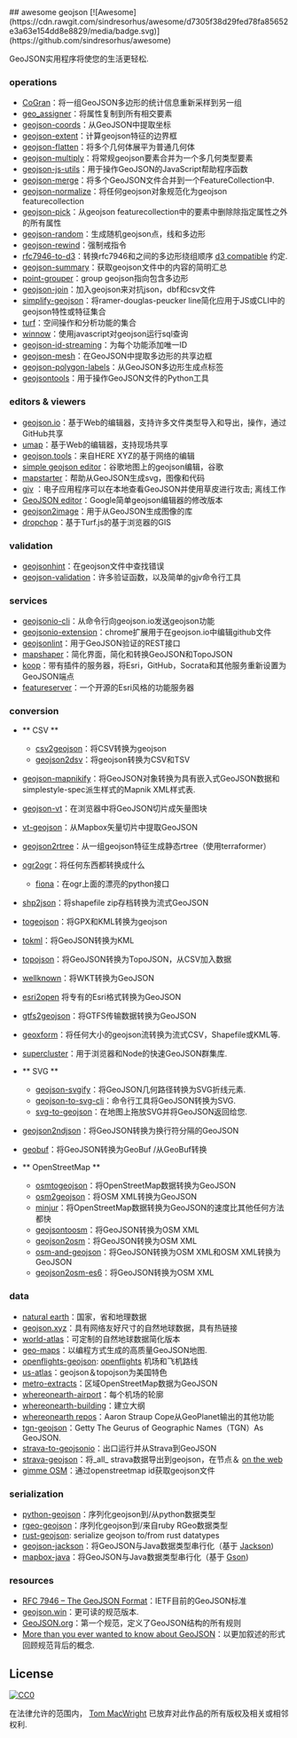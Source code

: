 <div class="github-widget" data-repo="tmcw/awesome-geojson"></div>
<script async src="https://pagead2.googlesyndication.com/pagead/js/adsbygoogle.js"></script><ins class="adsbygoogle" style="display:block" data-ad-client="ca-pub-6890694312814945" data-ad-slot="5473692530" data-ad-format="auto"  data-full-width-responsive="true"></ins><script>(adsbygoogle = window.adsbygoogle || []).push({});</script>
## awesome geojson [![Awesome](https://cdn.rawgit.com/sindresorhus/awesome/d7305f38d29fed78fa85652e3a63e154dd8e8829/media/badge.svg)](https://github.com/sindresorhus/awesome)

GeoJSON实用程序将使您的生活更轻松.

### operations

* [CoGran](https://github.com/berlinermorgenpost/cogran)：将一组GeoJSON多边形的统计信息重新采样到另一组
* [geo_assigner](https://github.com/stadt-karlsruhe/geo_assigner)：将属性复制到所有相交要素
* [geojson-coords](https://github.com/mapbox/geojson-coords)：从GeoJSON中提取坐标
* [geojson-extent](https://www.npmjs.com/package/geojson-extent)：计算geojson特征的边界框
* [geojson-flatten](https://github.com/tmcw/geojson-flatten)：将多个几何体展平为普通几何体
* [geojson-multiply](https://github.com/haoliangyu/geojson-multiply)：将常规geojson要素合并为一个多几何类型要素
* [geojson-js-utils](https://github.com/maxogden/geojson-js-utils)：用于操作GeoJSON的JavaScript帮助程序函数
* [geojson-merge](https://github.com/mapbox/geojson-merge)：将多个GeoJSON文件合并到一个FeatureCollection中.
* [geojson-normalize](https://github.com/mapbox/geojson-normalize)：将任何geojson对象规范化为geojson featurecollection
* [geojson-pick](https://www.npmjs.com/package/geojson-pick)：从geojson featurecollection中的要素中删除除指定属性之外的所有属性
* [geojson-random](https://github.com/tmcw/geojson-random)：生成随机geojson点，线和多边形
* [geojson-rewind](https://github.com/mapbox/geojson-rewind)：强制戒指令
* [rfc7946-to-d3](https://github.com/tyrasd/rfc7946-to-d3)：转换rfc7946和之间的多边形绕组顺序 [d3 compatible](https://github.com/d3/d3-geo#d3-geo) 约定.
* [geojson-summary](https://github.com/mapbox/geojson-summary)：获取geojson文件中的内容的简明汇总
* [point-grouper](https://github.com/substack/point-grouper)：group geojson指向包含多边形
* [geojson-join](https://github.com/tmcw/geojson-join)：加入geojson来对抗json，dbf和csv文件
* [simplify-geojson](https://github.com/maxogden/simplify-geojson)：将ramer-douglas-peucker line简化应用于JS或CLI中的geojson特性或特征集合
* [turf](https://github.com/Turfjs/turf)：空间操作和分析功能的集合
* [winnow](https://github.com/dmfenton/winnow)：使用javascript对geojson运行sql查询
* [geojson-id-streaming](https://github.com/andrewharvey/geojson-id-streaming)：为每个功能添加唯一ID
* [geojson-mesh](https://github.com/andrewharvey/geojson-mesh)：在GeoJSON中提取多边形的共享边框
* [geojson-polygon-labels](https://github.com/andrewharvey/geojson-polygon-labels)：从GeoJSON多边形生成点标签
* [geojsontools](https://github.com/micolous/geojsontools)：用于操作GeoJSON文件的Python工具


### editors & viewers

* [geojson.io](http://geojson.io/)：基于Web的编辑器，支持许多文件类型导入和导出，操作，通过GitHub共享
* [umap](http://umap.openstreetmap.fr/en/)：基于Web的编辑器，支持现场共享
* [geojson.tools](http://geojson.tools/)：来自HERE XYZ的基于网络的编辑
* [simple geojson editor](https://google-developers.appspot.com/maps/documentation/utils/geojson/)：谷歌地图上的geojson编辑，谷歌
* [mapstarter](http://mapstarter.com/)：帮助从GeoJSON生成svg，图像和代码
* [gjv](https://github.com/anandthakker/gjv) ：电子应用程序可以在本地查看GeoJSON并使用草皮进行攻击;  离线工作
* [GeoJSON editor](https://tomscholz.github.io/geojson-editor/)：Google简单geojson编辑器的修改版本
* [geojson2image](https://github.com/brycejohnston/geojson2image)：用于从GeoJSON生成图像的库
* [dropchop](http://dropchop.io/)：基于Turf.js的基于浏览器的GIS

### validation

* [geojsonhint](https://github.com/mapbox/geojsonhint)：在geojson文件中查找错误
* [geojson-validation](https://www.npmjs.com/package/geojson-validation)：许多验证函数，以及简单的gjv命令行工具

### services

* [geojsonio-cli](https://github.com/mapbox/geojsonio-cli)：从命令行向geojson.io发送geojson功能
* [geojsonio-extension](https://github.com/mapbox/geojsonio-extension)：chrome扩展用于在geojson.io中编辑github文件
* [geojsonlint](http://geojsonlint.com/)：用于GeoJSON验证的REST接口
* [mapshaper](http://mapshaper.org/)：简化界面，简化和转换GeoJSON和TopoJSON
* [koop](https://koopjs.github.io)：带有插件的服务器，将Esri，GitHub，Socrata和其他服务重新设置为GeoJSON端点
* [featureserver](https://github.com/featureserver/featureserver)：一个开源的Esri风格的功能服务器

### conversion

* ** CSV **
  * [csv2geojson](https://github.com/mapbox/csv2geojson)：将CSV转换为geojson
  * [geojson2dsv](https://github.com/tmcw/geojson2dsv)：将geojson转换为CSV和TSV
* [geojson-mapnikify](https://github.com/mapbox/geojson-mapnikify)：将GeoJSON对象转换为具有嵌入式GeoJSON数据和simplestyle-spec派生样式的Mapnik XML样式表.
* [geojson-vt](https://github.com/mapbox/geojson-vt)：在浏览器中将GeoJSON切片成矢量图块
* [vt-geojson](https://github.com/developmentseed/vt-geojson)：从Mapbox矢量切片中提取GeoJSON
* [geojson2rtree](https://github.com/maxogden/geojson2rtree)：从一组geojson特征生成静态rtree（使用terraformer）
* [ogr2ogr](http://www.gdal.org/ogr2ogr.html)：将任何东西都转换成什么
  * [fiona](https://github.com/toblerity/fiona)：在ogr上面的漂亮的python接口
* [shp2json](https://github.com/substack/shp2json)：将shapefile zip存档转换为流式GeoJSON
* [togeojson](https://github.com/tmcw/togeojson)：将GPX和KML转换为geojson
* [tokml](https://github.com/mapbox/tokml)：将GeoJSON转换为KML
* [topojson](https://github.com/topojson/topojson)：将GeoJSON转换为TopoJSON，从CSV加入数据
* [wellknown](https://github.com/mapbox/wellknown)：将WKT转换为GeoJSON
* [esri2open](https://github.com/project-open-data/esri2open) 将专有的Esri格式转换为GeoJSON
* [gtfs2geojson](https://github.com/tmcw/gtfs2geojson)：将GTFS传输数据转换为GeoJSON
* [geoxform](https://github.com/koopjs/geoxform)：将任何大小的geojson流转换为流式CSV，Shapefile或KML等.
* [supercluster](https://github.com/mapbox/supercluster)：用于浏览器和Node的快速GeoJSON群集库.
* ** SVG **
  * [geojson-svgify](https://github.com/juliuste/geojson-svgify)：将GeoJSON几何路径转换为SVG折线元素.
  * [geojson-to-svg-cli](https://github.com/derhuerst/geojson-to-svg-cli)：命令行工具将GeoJSON转换为SVG.
  * [svg-to-geojson](https://github.com/mapbox/svg-to-geojson)：在地图上拖放SVG并将GeoJSON返回给您.
* [geojson2ndjson](https://www.npmjs.com/package/geojson2ndjson)：将GeoJSON转换为换行符分隔的GeoJSON
* [geobuf](https://www.npmjs.com/package/geobuf/v/0.2.1)：将GeoJSON转换为GeoBuf /从GeoBuf转换

* ** OpenStreetMap **
  * [osmtogeojson](https://github.com/tyrasd/osmtogeojson)：将OpenStreetMap数据转换为GeoJSON
  * [osm2geojson](https://github.com/rclark/osm2geojson)：将OSM XML转换为GeoJSON
  * [minjur](https://github.com/mapbox/minjur)：将OpenStreetMap数据转换为GeoJSON的速度比其他任何方法都快
  * [geojsontoosm](https://github.com/tyrasd/geojsontoosm)：将GeoJSON转换为OSM XML
  * [geojson2osm](https://github.com/Rub21/geojson2osm)：将GeoJSON转换为OSM XML
  * [osm-and-geojson](https://github.com/aaronlidman/osm-and-geojson)：将GeoJSON转换为OSM XML和OSM XML转换为GeoJSON
  * [geojson2osm-es6](https://github.com/DenisCarriere/geojson2osm-es6/)：将GeoJSON转换为OSM XML


### data

* [natural earth](http://www.naturalearthdata.com/)：国家，省和地理数据
* [geojson.xyz](http://geojson.xyz/)：具有网络友好尺寸的自然地球数据，具有热链接
* [world-atlas](https://github.com/topojson/world-atlas)：可定制的自然地球数据简化版本
* [geo-maps](https://github.com/simonepri/geo-maps)：以编程方式生成的高质量GeoJSON地图.
* [openflights-geojson](https://github.com/tmcw/openflights-geojson): [openflights](http://openflights.org/) 机场和飞机路线
* [us-atlas](https://github.com/topojson/us-atlas)：geojson＆topojson为美国特色
* [metro-extracts](https://mapzen.com/data/metro-extracts/)：区域OpenStreetMap数据为GeoJSON
* [whereonearth-airport](https://github.com/straup/whereonearth-airport)：每个机场的轮廓
* [whereonearth-building](https://github.com/straup/whereonearth-building/)：建立大纲
* [whereonearth repos](https://github.com/search?q=user%3Astraup+whereonearth)：Aaron Straup Cope从GeoPlanet输出的其他功能
* [tgn-geojson](https://github.com/straup/tgn-geojson)：Getty The Geurus of Geographic Names（TGN）As GeoJSON.
* [strava-to-geojsonio](https://github.com/taketime/strava-to-geojsonio)：出口运行并从Strava到GeoJSON
* [strava-geojson](https://github.com/tmcw/strava-geojson)：将_all_ strava数据导出到geojson，在节点＆ [on the web](http://www.macwright.org/strava-geojson/)
* [gimme OSM](http://ustroetz.github.io/gimmeOSM/)：通过openstreetmap id获取geojson文件

### serialization

* [python-geojson](https://github.com/frewsxcv/python-geojson)：序列化geojson到/从python数据类型
* [rgeo-geojson](https://github.com/rgeo/rgeo-geojson)：序列化geojson到/来自ruby RGeo数据类型
* [rust-geojson](https://github.com/georust/rust-geojson): serialize geojson to/from rust datatypes
* [geojson-jackson](https://github.com/opendatalab-de/geojson-jackson)：将GeoJSON与Java数据类型串行化（基于 [Jackson](http://wiki.fasterxml.com/JacksonHome))
* [mapbox-java](https://github.com/mapbox/mapbox-java)：将GeoJSON与Java数据类型串行化（基于 [Gson](https://github.com/google/gson))

### resources

* [RFC 7946 – The GeoJSON Format](https://tools.ietf.org/html/rfc7946)：IETF目前的GeoJSON标准
* [geojson.win](http://geojson.win)：更可读的规范版本.
* [GeoJSON.org](http://geojson.org/)：第一个规范，定义了GeoJSON结构的所有规则
* [More than you ever wanted to know about GeoJSON](http://www.macwright.org/2015/03/23/geojson-second-bite.html)：以更加叙述的形式回顾规范背后的概念.

## License

[![CC0](https://licensebuttons.net/p/zero/1.0/88x31.png)](https://creativecommons.org/publicdomain/zero/1.0/ )

在法律允许的范围内， [Tom MacWright](http://www.macwright.org) 已放弃对此作品的所有版权及相关或相邻权利.
